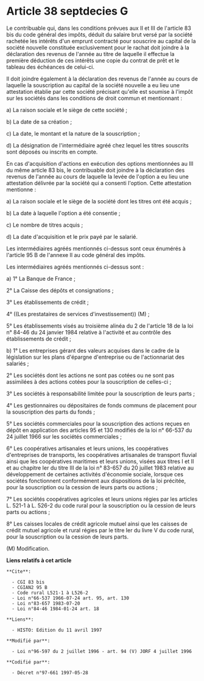 # Article 38 septdecies G

Le contribuable qui, dans les conditions prévues aux II et III de l'article 83 bis du code général des impôts, déduit du
salaire brut versé par la société rachetée les intérêts d'un emprunt contracté pour souscrire au capital de la société
nouvelle constituée exclusivement pour le rachat doit joindre à la déclaration des revenus de l'année au titre de laquelle il
effectue la première déduction de ces intérêts une copie du contrat de prêt et le tableau des échéances de celui-ci.

Il doit joindre également à la déclaration des revenus de l'année au cours de laquelle la souscription au capital de la
société nouvelle a eu lieu une attestation établie par cette société précisant qu'elle est soumise à l'impôt sur les sociétés
dans les conditions de droit commun et mentionnant :

a) La raison sociale et le siège de cette société ;

b) La date de sa création ;

c) La date, le montant et la nature de la souscription ;

d) La désignation de l'intermédiaire agréé chez lequel les titres souscrits sont déposés ou inscrits en compte.

En cas d'acquisition d'actions en exécution des options mentionnées au III du même article 83 bis, le contribuable doit
joindre à la déclaration des revenus de l'année au cours de laquelle la levée de l'option a eu lieu une attestation délivrée
par la société qui a consenti l'option. Cette attestation mentionne :

a) La raison sociale et le siège de la société dont les titres ont été acquis ;

b) La date à laquelle l'option a été consentie ;

c) Le nombre de titres acquis ;

d) La date d'acquisition et le prix payé par le salarié.

Les intermédiaires agréés mentionnés ci-dessus sont ceux énumérés à l'article 95 B de l'annexe II au code général des impôts.

Les intermédiaires agréés mentionnés ci-dessus sont :

a) 1° La Banque de France ;

2° La Caisse des dépôts et consignations ;

3° Les établissements de crédit ;

4° ((Les prestataires de services d'investissement)) (M) ;

5° Les établissements visés au troisième alinéa du 2 de l'article 18 de la loi n° 84-46 du 24 janvier 1984 relative à
l'activité et au contrôle des établissements de crédit ;

b) 1° Les entreprises gérant des valeurs acquises dans le cadre de la législation sur les plans d'épargne d'entreprise ou de
l'actionnariat des salariés ;

2° Les sociétés dont les actions ne sont pas cotées ou ne sont pas assimilées à des actions cotées pour la souscription de
celles-ci ;

3° Les sociétés à responsabilité limitée pour la souscription de leurs parts ;

4° Les gestionnaires ou dépositaires de fonds communs de placement pour la souscription des parts du fonds ;

5° Les sociétés commerciales pour la souscription des actions reçues en dépôt en application des articles 95 et 130 modifiés
de la loi n° 66-537 du 24 juillet 1966 sur les sociétés commerciales ;

6° Les coopératives artisanales et leurs unions, les coopératives d'entreprises de transports, les coopératives artisanales
de transport fluvial ainsi que les coopératives maritimes et leurs unions, visées aux titres I et II et au chapitre Ier du
titre III de la loi n° 83-657 du 20 juillet 1983 relative au développement de certaines activités d'économie sociale, lorsque
ces sociétés fonctionnent conformément aux dispositions de la loi précitée, pour la souscription ou la cession de leurs parts
ou actions ;

7° Les sociétés coopératives agricoles et leurs unions régies par les articles L. 521-1 à L. 526-2 du code rural pour la
souscription ou la cession de leurs parts ou actions ;

8° Les caisses locales de crédit agricole mutuel ainsi que les caisses de crédit mutuel agricole et rural régies par le titre
Ier du livre V du code rural, pour la souscription ou la cession de leurs parts.

(M) Modification.

**Liens relatifs à cet article**

	**Cite**:

	  - CGI 83 bis
	  - CGIAN2 95 B
	  - Code rural L521-1 à L526-2
	  - Loi n°66-537 1966-07-24 art. 95, art. 130
	  - Loi n°83-657 1983-07-20
	  - Loi n°84-46 1984-01-24 art. 18

	**Liens**:

	  - HISTO: Edition du 11 avril 1997

	**Modifié par**:

	  - Loi n°96-597 du 2 juillet 1996 - art. 94 (V) JORF 4 juillet 1996

	**Codifié par**:

	  - Décret n°97-661 1997-05-28
